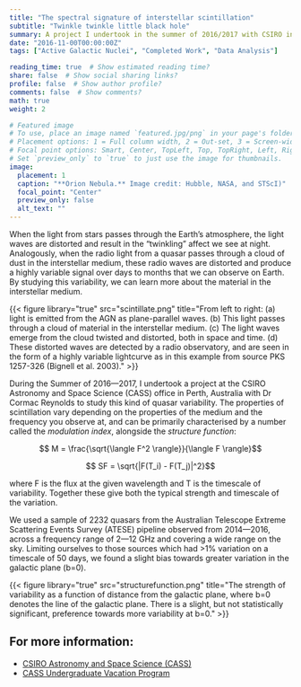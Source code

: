 ```yaml
---
title: "The spectral signature of interstellar scintillation"
subtitle: "Twinkle twinkle little black hole"
summary: A project I undertook in the summer of 2016/2017 with CSIRO in Perth, WA.
date: "2016-11-00T00:00:00Z"
tags: ["Active Galactic Nuclei", "Completed Work", "Data Analysis"]

reading_time: true  # Show estimated reading time?
share: false  # Show social sharing links?
profile: false  # Show author profile?
comments: false  # Show comments?
math: true
weight: 2

# Featured image
# To use, place an image named `featured.jpg/png` in your page's folder.
# Placement options: 1 = Full column width, 2 = Out-set, 3 = Screen-width
# Focal point options: Smart, Center, TopLeft, Top, TopRight, Left, Right, BottomLeft, Bottom, BottomRight
# Set `preview_only` to `true` to just use the image for thumbnails.
image:
  placement: 1
  caption: "**Orion Nebula.** Image credit: Hubble, NASA, and STScI)"
  focal_point: "Center"
  preview_only: false
  alt_text: ""
---
```


When the light from stars passes through the Earth’s atmosphere, the light waves are distorted and result in the “twinkling” affect we see at night. Analogously, when the radio light from a quasar passes through a cloud of dust in the interstellar medium, these radio waves are distorted and produce a highly variable signal over days to months that we can observe on Earth. By studying this variability, we can learn more about the material in the interstellar medium.

{{< figure library="true" src="scintillate.png" title="From left to right: (a) light is emitted from the AGN as plane-parallel waves. (b) This light passes through a cloud of material in the interstellar medium. (c) The light waves emerge from the cloud twisted and distorted, both in space and time. (d) These distorted waves are detected by a radio observatory, and are seen in the form of a highly variable lightcurve as in this example from source PKS 1257-326 (Bignell et al. 2003)." >}}

During the Summer of 2016—2017, I undertook a project at the CSIRO Astronomy and Space Science (CASS) office in Perth, Australia with Dr Cormac Reynolds to study this kind of quasar variability. The properties of scintillation vary depending on the properties of the medium and the frequency you observe at, and can be primarily characterised by a number called the _modulation index_, alongside the _structure function_:

$$ M = \frac{\sqrt{\langle F^2 \rangle}}{\langle F \rangle}$$

$$ SF = \sqrt{|F(T_i) - F(T_j)|^2}$$

where F is the flux at the given wavelength and T is the timescale of variability. Together these give both the typical strength and timescale of the variation. 

We used a sample of 2232 quasars from the Australian Telescope Extreme Scattering Events Survey (ATESE) pipeline observed from 2014—2016, across a frequency range of 2—12 GHz and covering a wide range on the sky. Limiting ourselves to those sources which had >1% variation on a timescale of 50 days, we found a slight bias towards greater variation in the galactic plane (b=0).

{{< figure library="true" src="structurefunction.png" title="The strength of variability as a function of distance from the galactic plane, where b=0 denotes the line of the galactic plane. There is a slight, but not statistically significant, preference towards more variability at b=0." >}}

## For more information:
 - [CSIRO Astronomy and Space Science (CASS)](https://www.csiro.au/en/Research/Astronomy)
 - [CASS Undergraduate Vacation Program](https://www.atnf.csiro.au/research/summer_vacation/index.html)
